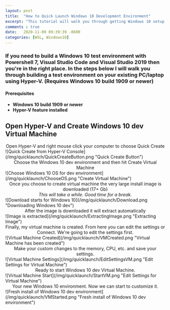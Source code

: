 ```yaml
---
layout: post
title:  "How to Quick Launch Windows 10 Development Environment"
excerpt: "This tutorial will walk you through getting Windows 10 setup with tools like Powershell 7, Visual Studio Code, Visual Studio 2019 and WSL2"
comments : true
date:   2020-11-09 09:39:39 -0600
categories: [WSL, Windows10]
---
```

 
### If you need to build a Windows 10 test environment with Powershell 7, Visual Studio Code and Visual Studio 2019 then you're in the right place. In the steps below I will walk you through building a test environment on your existing PC/laptop using Hyper-V. (Requires Windows 10 build 1909 or newer) ###

#### Prerequisites ####

- **Windows 10 build 1909 or newer**
- **Hyper-V feature installed**

## Open Hyper-V and Create Windows 10 dev Virtual Machine ##

<center>Open Hyper-V and right mouse click your computer to choose Quick Create</center>
![Quick Create from Hyper-V Console](/img/quicklaunch/QuickCreateButton.png "Quick Create Button")


<br>
<center>Choose the Windows 10 dev environment and then hit Create Virtual Machine</center>
![Choose Windows 10 OS for dev environment](/img/quicklaunch/ChooseOS.png "Create Virtual Machine")

<br>
<center>Once you choose to create virtual machine the very large install image is downloaded (17+ Gb)<br>
<i>This will take a while. Good time for a break.</i></center>
![Download starts for Windows 10](/img/quicklaunch/Download.png "Downloading Windows 10 dev")

<br>
<center>After the image is downloaded it will extract automatically</center>
![Image is extracted](/img/quicklaunch/ExtractingImage.png "Extracting Image")

<br>
<center>Finally, my virtual machine is created. From here you can edit the settings or Connect. We're going to edit the settings first.</center>
![Virtual Machine Created](/img/quicklaunch/VMCreated.png "Virtual Machine has been created")

<br>
<center>Make your custom changes to the memory, CPU, etc. and save your settings.</center>
![Virtual Machine Settings](/img/quicklaunch/EditSettingsVM.png "Edit Settings for Virtual Machine")

<br>
<center>Ready to start Windows 10 dev Virtual Machine.</center>
![Virtual Machine Start](/img/quicklaunch/StartVM.png "Edit Settings for Virtual Machine")

<br>
<center>Your new Windows 10 environment. Now we can start to customize it.</center>
![Fresh install of Windows 10 dev environment](/img/quicklaunch/VMStarted.png "Fresh install of Windows 10 dev environment")

<br>
<center>
